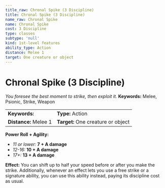 ```yaml
---
title_raw: Chronal Spike (3 Discipline)
title: Chronal Spike (3 Discipline)
name_raw: Chronal Spike
name: Chronal Spike
cost: 3 Discipline
type: classes
subtype: 'null'
kind: 1st-level features
ability_type: Action
distance: Melee 1
target: One creature or object
---
```


# Chronal Spike (3 Discipline)

*You foresee the best moment to strike, then exploit it.* **Keywords:** Melee, Psionic, Strike, Weapon

|                       |                                    |
| :-------------------- | :--------------------------------- |
| **Keywords:**         | **Type:** Action                   |
| **Distance:** Melee 1 | **Target:** One creature or object |

**Power Roll + Agility:**

- *11 or lower:* **7 + A damage**
- *12-16:* **10 + A damage**
- *17+:* **13 + A damage**

**Effect:** You can shift up to half your speed before or after you make the strike. Additionally, whenever an effect lets you use a free strike or a signature ability, you can use this ability instead, paying its discipline cost as usual.
